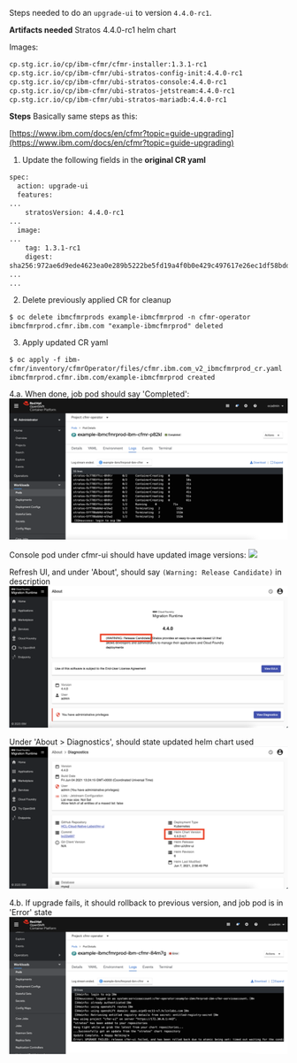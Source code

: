 Steps needed to do an `upgrade-ui` to version `4.4.0-rc1`.

**Artifacts needed**
Stratos 4.4.0-rc1 helm chart

Images:
```
cp.stg.icr.io/cp/ibm-cfmr/cfmr-installer:1.3.1-rc1
cp.stg.icr.io/cp/ibm-cfmr/ubi-stratos-config-init:4.4.0-rc1
cp.stg.icr.io/cp/ibm-cfmr/ubi-stratos-console:4.4.0-rc1
cp.stg.icr.io/cp/ibm-cfmr/ubi-stratos-jetstream:4.4.0-rc1
cp.stg.icr.io/cp/ibm-cfmr/ubi-stratos-mariadb:4.4.0-rc1
```

**Steps**
Basically same steps as this: 

[https://www.ibm.com/docs/en/cfmr?topic=guide-upgrading](https://www.ibm.com/docs/en/cfmr?topic=guide-upgrading)

1. Update the following fields in the **original CR yaml** 
```
spec:
  action: upgrade-ui
  features:
...
    stratosVersion: 4.4.0-rc1
...
  image:
...
    tag: 1.3.1-rc1
    digest: sha256:972ae6d9ede4623ea0e289b5222be5fd19a4f0b0e429c497617e26ec1df58bdd
...
...
```
2. Delete previously applied CR for cleanup
```
$ oc delete ibmcfmrprods example-ibmcfmrprod -n cfmr-operator
ibmcfmrprod.cfmr.ibm.com "example-ibmcfmrprod" deleted
```
3. Apply updated CR yaml
```
$ oc apply -f ibm-cfmr/inventory/cfmrOperator/files/cfmr.ibm.com_v2_ibmcfmrprod_cr.yaml
ibmcfmrprod.cfmr.ibm.com/example-ibmcfmrprod created
```
4.a. When done, job pod should say 'Completed':
![](completed.png)

Console pod under cfmr-ui should have updated image versions:
![](updatedversion.png)

Refresh UI, and under 'About', should say `(Warning: Release Candidate)` in description 
![](refreshui.png)

Under 'About > Diagnostics', should state updated helm chart used
![](aboutupdate.png)

4.b. If upgrade fails, it should rollback to previous version, and job pod is in 'Error' state
![](updatefail.png)

